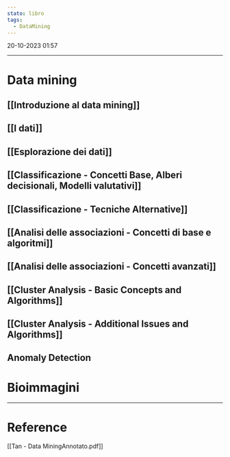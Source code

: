 ```yaml
---
stato: libro
tags:
  - DataMining
---
```

20-10-2023 01:57

--- 
# Data mining
## [[Introduzione al data mining]]
## [[I dati]]
## [[Esplorazione dei dati]]
## [[Classificazione - Concetti Base, Alberi decisionali, Modelli valutativi]]
## [[Classificazione - Tecniche Alternative]]
## [[Analisi delle associazioni - Concetti di base e algoritmi]]
## [[Analisi delle associazioni - Concetti avanzati]]
## [[Cluster Analysis - Basic Concepts and Algorithms]]
## [[Cluster Analysis - Additional Issues and Algorithms]]
## Anomaly Detection



# Bioimmagini








--- 
# Reference
[[Tan - Data MiningAnnotato.pdf]]